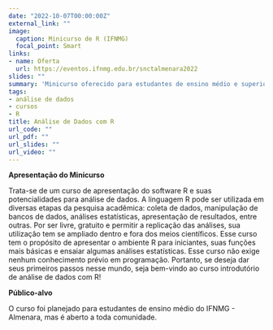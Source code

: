 ```yaml
---
date: "2022-10-07T00:00:00Z"
external_link: ""
image:
  caption: Minicurso de R (IFNMG)
  focal_point: Smart
links:
- name: Oferta
  url: https://eventos.ifnmg.edu.br/snctalmenara2022
slides: ""
summary: 'Minicurso oferecido para estudantes de ensino médio e superior do IFNMG - Almenara'
tags:
- análise de dados
- cursos
- R
title: Análise de Dados com R
url_code: ""
url_pdf: ""
url_slides: ""
url_video: ""
---
```

**Apresentação do Minicurso**

Trata-se de um curso de apresentação do software R e suas potencialidades para análise de dados. A linguagem R pode ser utilizada em diversas etapas da pesquisa acadêmica: coleta de dados, manipulação de bancos de dados, análises estatísticas, apresentação de resultados, entre outras. Por ser livre, gratuito e permitir a replicação das análises, sua utilização tem se ampliado dentro e fora dos meios científicos. Esse curso tem o propósito de apresentar o ambiente R para iniciantes, suas funções mais básicas e ensaiar algumas análises estatísticas. Esse curso não exige nenhum conhecimento prévio em programação. Portanto, se deseja dar seus primeiros passos nesse mundo, seja bem-vindo ao curso introdutório de análise de dados com R!

**Público-alvo**

O curso foi planejado para estudantes de ensino médio do IFNMG - Almenara, mas é aberto a toda comunidade.
